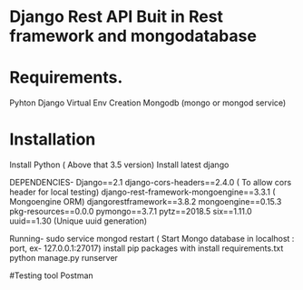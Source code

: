 # Django Rest API Buit in Rest framework and mongodatabase


# Requirements.
Pyhton
Django
Virtual Env Creation
Mongodb (mongo or mongod service)


# Installation
Install Python ( Above that 3.5 version)
Install latest django

DEPENDENCIES-
Django==2.1
django-cors-headers==2.4.0 ( To allow cors header for local testing)
django-rest-framework-mongoengine==3.3.1 ( Mongoengine ORM)
djangorestframework==3.8.2
mongoengine==0.15.3
pkg-resources==0.0.0
pymongo==3.7.1
pytz==2018.5
six==1.11.0
uuid==1.30 (Unique uuid generation)


Running-
sudo service mongod restart ( Start Mongo database in localhost : port, ex- 127.0.0.1:27017)
install pip packages with install requirements.txt
python manage.py runserver



#Testing tool
Postman